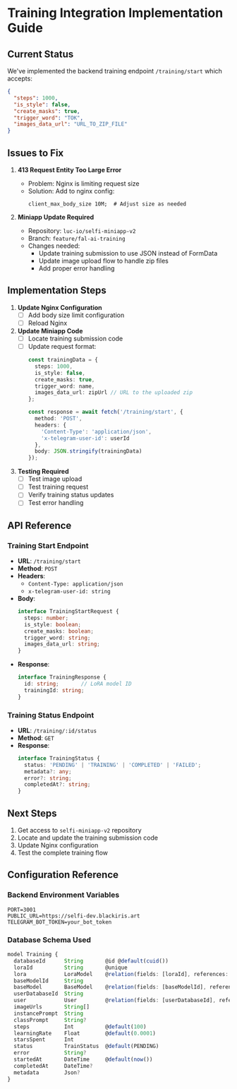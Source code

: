 # Training Integration Implementation Guide

## Current Status

We've implemented the backend training endpoint `/training/start` which accepts:
```json
{
  "steps": 1000,
  "is_style": false,
  "create_masks": true,
  "trigger_word": "TOK",
  "images_data_url": "URL_TO_ZIP_FILE"
}
```

## Issues to Fix

1. **413 Request Entity Too Large Error**
   - Problem: Nginx is limiting request size
   - Solution: Add to nginx config:
     ```nginx
     client_max_body_size 10M;  # Adjust size as needed
     ```

2. **Miniapp Update Required**
   - Repository: `luc-io/selfi-miniapp-v2`
   - Branch: `feature/fal-ai-training`
   - Changes needed:
     - Update training submission to use JSON instead of FormData
     - Update image upload flow to handle zip files
     - Add proper error handling

## Implementation Steps

1. **Update Nginx Configuration**
   - [ ] Add body size limit configuration
   - [ ] Reload Nginx

2. **Update Miniapp Code**
   - [ ] Locate training submission code
   - [ ] Update request format:
     ```typescript
     const trainingData = {
       steps: 1000,
       is_style: false,
       create_masks: true,
       trigger_word: name,
       images_data_url: zipUrl // URL to the uploaded zip
     };

     const response = await fetch('/training/start', {
       method: 'POST',
       headers: {
         'Content-Type': 'application/json',
         'x-telegram-user-id': userId
       },
       body: JSON.stringify(trainingData)
     });
     ```

3. **Testing Required**
   - [ ] Test image upload
   - [ ] Test training request
   - [ ] Verify training status updates
   - [ ] Test error handling

## API Reference

### Training Start Endpoint

- **URL**: `/training/start`
- **Method**: `POST`
- **Headers**:
  - `Content-Type: application/json`
  - `x-telegram-user-id: string`
- **Body**:
  ```typescript
  interface TrainingStartRequest {
    steps: number;
    is_style: boolean;
    create_masks: boolean;
    trigger_word: string;
    images_data_url: string;
  }
  ```
- **Response**:
  ```typescript
  interface TrainingResponse {
    id: string;       // LoRA model ID
    trainingId: string;
  }
  ```

### Training Status Endpoint

- **URL**: `/training/:id/status`
- **Method**: `GET`
- **Response**:
  ```typescript
  interface TrainingStatus {
    status: 'PENDING' | 'TRAINING' | 'COMPLETED' | 'FAILED';
    metadata?: any;
    error?: string;
    completedAt?: string;
  }
  ```

## Next Steps

1. Get access to `selfi-miniapp-v2` repository
2. Locate and update the training submission code
3. Update Nginx configuration
4. Test the complete training flow

## Configuration Reference

### Backend Environment Variables
```env
PORT=3001
PUBLIC_URL=https://selfi-dev.blackiris.art
TELEGRAM_BOT_TOKEN=your_bot_token
```

### Database Schema Used
```typescript
model Training {
  databaseId      String       @id @default(cuid())
  loraId          String       @unique
  lora            LoraModel    @relation(fields: [loraId], references: [databaseId])
  baseModelId     String
  baseModel       BaseModel    @relation(fields: [baseModelId], references: [databaseId])
  userDatabaseId  String
  user            User         @relation(fields: [userDatabaseId], references: [databaseId])
  imageUrls       String[]
  instancePrompt  String
  classPrompt     String?
  steps           Int          @default(100)
  learningRate    Float        @default(0.0001)
  starsSpent      Int
  status          TrainStatus  @default(PENDING)
  error           String?
  startedAt       DateTime     @default(now())
  completedAt     DateTime?
  metadata        Json?
}
```